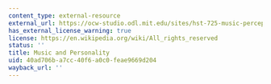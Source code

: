 ```yaml
---
content_type: external-resource
external_url: https://ocw-studio.odl.mit.edu/sites/hst-725-music-perception-and-cognition-spring-2009/type/page/edit/da4d9c64-54ac-2506-d73b-5ed1c5d32f0b/#a18
has_external_license_warning: true
license: https://en.wikipedia.org/wiki/All_rights_reserved
status: ''
title: Music and Personality
uid: 40ad706b-a7cc-40f6-a0c0-feae9669d204
wayback_url: ''
---
```


